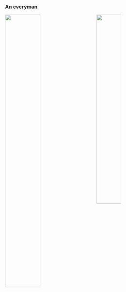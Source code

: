 ### An everyman

<!--
**CircuitMurderer/CircuitMurderer** is a ✨ _special_ ✨ repository because its `README.md` (this file) appears on your GitHub profile.

Here are some ideas to get you started:

- 🔭 I’m currently working on ...
- 🌱 I’m currently learning ...
- 👯 I’m looking to collaborate on ...
- 🤔 I’m looking for help with ...
- 💬 Ask me about ...
- 📫 How to reach me: ...
- 😄 Pronouns: ...
- ⚡ Fun fact: ...
-->

<img align="left" style="width: 48%" src="https://github-readme-stats.vercel.app/api?username=CircuitMurderer" />
<img align="right" style="width: 40%" src="https://github-readme-stats.vercel.app/api/top-langs/?username=CircuitMurderer&layout=compact" />
